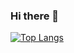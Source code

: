 ### Hi there 👋

[![Top Langs](https://github-readme-stats.vercel.app/api/top-langs/?username=DEV-asdf-516)](https://github.com/anuraghazra/github-readme-stats)
